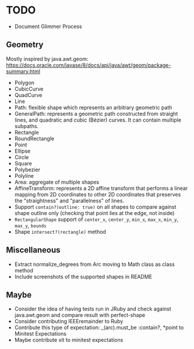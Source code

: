 # TODO

- Document Glimmer Process

## Geometry

Mostly inspired by java.awt.geom: https://docs.oracle.com/javase/8/docs/api/java/awt/geom/package-summary.html

- Polygon
- CubicCurve
- QuadCurve
- Line
- Path: flexible shape which represents an arbitrary geometric path
- GeneralPath: represents a geometric path constructed from straight lines, and quadratic and cubic (Bézier) curves. It can contain multiple subpaths.
- Rectangle
- RoundRectangle
- Point
- Ellipse
- Circle
- Square
- Polybezier
- Polyline
- Area: aggregate of multiple shapes
- AffineTransform: represents a 2D affine transform that performs a linear mapping from 2D coordinates to other 2D coordinates that preserves the "straightness" and "parallelness" of lines.
- Support `contain?(outline: true)` on all shapes to compare against shape outline only (checking that point lies at the edge, not inside)
- `RectangularShape` support of `center_x`, `center_y`, `min_x`, `max_x`, `min_y`, `max_y`, `bounds`
- Shape `intersect?(rectangle)` method

## Miscellaneous

- Extract normalize_degrees from Arc moving to Math class as class method
- Include screenshots of the supported shapes in README

## Maybe

- Consider the idea of having tests run in JRuby and check against java.awt.geom and compare result with perfect-shape
- Consider contributing IEEEremainder to Ruby
- Contribute this type of expectation: _(arc).must_be :contain?, *point to Minitest Expectations
- Maybe contribute xit to minitest expectations

